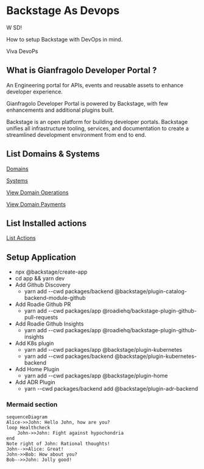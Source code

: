 # Backstage As Devops

W SD!

How to setup Backstage with DevOps in mind.

Viva DevoPs

## What is Gianfragolo Developer Portal ?

An Engineering portal for APIs, events and reusable assets to enhance developer experience.

Gianfragolo Developer Portal is powered by Backstage, with few enhancements and additional plugins built.

Backstage is an open platform for building developer portals. Backstage unifies all infrastructure tooling, services, and documentation to create a streamlined development environment from end to end.

## List Domains & Systems

[Domains](https://doh22-backstage-dockerapp.azurewebsites.net/catalog?filters%5Bkind%5D=domain&filters%5Buser%5D=owned)

[Systems](https://doh22-backstage-dockerapp.azurewebsites.net/catalog?filters%5Bkind%5D=system&filters%5Buser%5D=owned)

[View Domain Operations](https://doh22-backstage-dockerapp.azurewebsites.net/catalog-graph?rootEntityRefs%5B%5D=domain%3Adefault%2Foperations&maxDepth=2&selectedKinds%5B%5D=domain&selectedKinds%5B%5D=group&selectedKinds%5B%5D=system&selectedKinds%5B%5D=user&unidirectional=true&mergeRelations=false&direction=TB&showFilters=true)

[View Domain Payments](https://doh22-backstage-dockerapp.azurewebsites.net/catalog-graph?rootEntityRefs%5B%5D=domain%3Adefault%2Fpayments&maxDepth=2&selectedKinds%5B%5D=domain&selectedKinds%5B%5D=group&selectedKinds%5B%5D=system&selectedKinds%5B%5D=user&unidirectional=true&mergeRelations=false&direction=TB&showFilters=true)

## List Installed actions

[List Actions](https://doh22-backstage-dockerapp.azurewebsites.net/create/actions)

## Setup Application

* npx @backstage/create-app
* cd app && yarn dev
* Add Github Discovery
  * yarn add --cwd packages/backend @backstage/plugin-catalog-backend-module-github
* Add Roadie Github PR
  * yarn add --cwd packages/app @roadiehq/backstage-plugin-github-pull-requests
* Add Roadie Github Insights
  * yarn add --cwd packages/app @roadiehq/backstage-plugin-github-insights
* Add K8s plugin
  * yarn add --cwd packages/app @backstage/plugin-kubernetes
  * yarn add --cwd packages/backend @backstage/plugin-kubernetes-backend
* Add Home Plugin
  * yarn add --cwd packages/app @backstage/plugin-home
* Add ADR Plugin
  * yarn --cwd packages/backend add @backstage/plugin-adr-backend

### Mermaid section

```mermaid
sequenceDiagram
Alice->>John: Hello John, how are you?
loop Healthcheck
    John->>John: Fight against hypochondria
end
Note right of John: Rational thoughts!
John-->>Alice: Great!
John->>Bob: How about you?
Bob-->>John: Jolly good!
```
